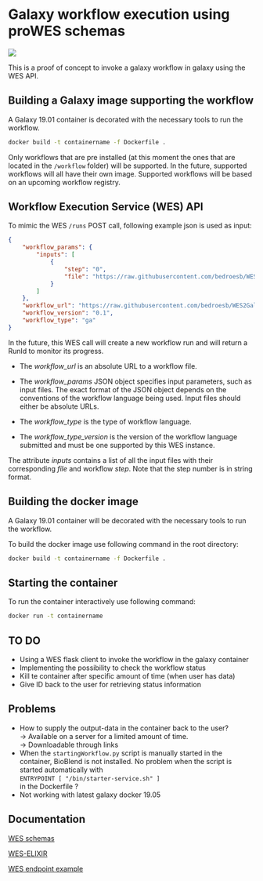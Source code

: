 # Galaxy workflow execution using proWES schemas

![](https://raw.githubusercontent.com/elixir-europe/elixir-cloud-outline/master/images/schematic_overview.png)

This is a proof of concept to invoke a galaxy workflow in galaxy using the WES API.

## Building a Galaxy image supporting the workflow

A Galaxy 19.01 container is decorated with the necessary tools to run the workflow. 


```sh
docker build -t containername -f Dockerfile .
```

Only workflows that are pre installed (at this moment the ones that are located in the `/workflow` folder) will be supported. In the future, supported workflows will all have their own image. Supported workflows will be based on an upcoming workflow registry.

## Workflow Execution Service (WES) API

To mimic the WES `/runs` POST call, following example json is used as input:

```json
{
    "workflow_params": {
        "inputs": [
            {
                "step": "0",
                "file": "https://raw.githubusercontent.com/bedroesb/WES2Galaxy/master/example_data/UCSC_input.bed"
            }
        ]
    },
    "workflow_url": "https://raw.githubusercontent.com/bedroesb/WES2Galaxy/Dev/example_data/Galaxy-Workflow-galaxy-intro-strands-2.ga",
    "workflow_version": "0.1",
    "workflow_type": "ga"
}

```
In the future, this WES call will create a new workflow run and will return a RunId to monitor its progress.

- The *workflow_url* is an absolute URL to a workflow file.

- The *workflow_params* JSON object specifies input parameters, such as input files. The exact format of the JSON object depends on the conventions of the workflow language being used. Input files should either be absolute URLs.

- The *workflow_type* is the type of workflow language.

- The *workflow_type_version* is the version of the workflow language submitted and must be one supported by this WES instance.

The attribute *inputs* contains a list of all the input files with their corresponding *file* and workflow *step*. Note that the step number is in string format.

## Building the docker image
A Galaxy 19.01 container will be decorated with the necessary tools to run the workflow. 

To build the docker image use following command in the root directory:

```sh
docker build -t containername -f Dockerfile .
```

## Starting the container

To run the container interactively use following command:

```sh
docker run -t containername
```

## TO DO

- Using a WES flask client to invoke the workflow in the galaxy container
- Implementing the possibility to check the workflow status
- Kill te container after specific amount of time (when user has data)
- Give ID back to the user for retrieving status information

## Problems

- How to supply the output-data in the container back to the user?\
    -> Available on a server for a limited amount of time. \
    -> Downloadable through links
- When the `startingWorkflow.py` script is manually started in the container, BioBlend is not installed. No problem when the script is started automatically with\
`ENTRYPOINT [ "/bin/starter-service.sh" ]`\
in the Dockerfile ?
- Not working with latest galaxy docker 19.05


## Documentation

[WES schemas](https://github.com/ga4gh/workflow-execution-service-schemas) 

[WES-ELIXIR](https://github.com/elixir-europe/WES-ELIXIR)

[WES endpoint example](http://193.167.189.73:7777/ga4gh/wes/v1/ui/#!/WorkflowExecutionService/RunWorkflow)

